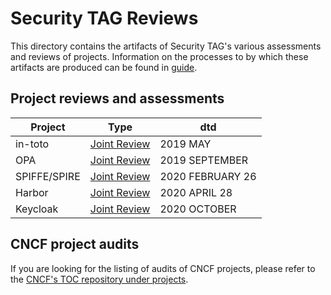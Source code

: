 # Security TAG Reviews

This directory contains the artifacts of Security TAG's various assessments and
reviews of projects. Information on the processes to by which these artifacts
are produced can be found in [guide](/assessments/guide).

## Project reviews and assessments

| Project | Type | dtd |
| ------- | ---- | --- |
| in-toto | [Joint Review](in-toto) | 2019 MAY |
| OPA | [Joint Review](opa) | 2019 SEPTEMBER |
| SPIFFE/SPIRE | [Joint Review](spiffe-spire) | 2020 FEBRUARY 26 |
| Harbor | [Joint Review](harbor) | 2020 APRIL 28 |
| Keycloak | [Joint Review](keycloak) | 2020 OCTOBER |

## CNCF project audits

If you are looking for the listing of audits of CNCF projects, please refer to
the [CNCF's TOC repository under
projects](https://github.com/cncf/toc/blob/main/docs/projects.md#project-security-audits).
